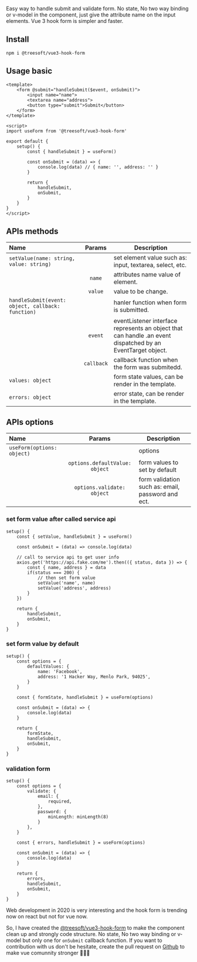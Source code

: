 Easy way to handle submit and validate form. No state, No two way binding or v-model in the component, just give the attribute name on the input elements. Vue 3 hook form is simpler and faster.

## Install

```
npm i @treesoft/vue3-hook-form
```

## Usage basic

```
<template>
    <form @submit="handleSubmit($event, onSubmit)">
        <input name="name">
        <textarea name="address">
        <button type="submit">Submit</button>
    </form>
</template>

<script>
import useForm from '@treesoft/vue3-hook-form'

export default {
    setup() {
        const { handleSubmit } = useForm()

        const onSubmit = (data) => {
            console.log(data) // { name: '', address: '' }
        }

        return {
            handleSubmit,
            onSubmit,
        }
    }
}
</script>
```

## APIs methods

| Name                                    | Params              | Description    |
| :---------------------------------------|:-------------------:|----------------|
| `setValue(name: string, value: string)` |                     | set element value such as: input, textarea, select, etc.
|                                         | `name`              | attributes name value of element.
|                                         | `value`             | value to be change.
| `handleSubmit(event: object, callback: function)` |           | hanler function when form is submitted.
|                                         | `event`             | eventListener interface represents an object that can handle .an event dispatched by an EventTarget object.
|                                         | `callback`          | callback function when the form was submitedd.
| `values: object`                        |                     | form state values, can be render in the template.
| `errors: object`                        |                     | error state, can be render in the template.

## APIs options

| Name                                    | Params                         | Description    |
| :---------------------------------------|:------------------------------:|----------------|
| `useForm(options: object)`              |                                | options
|                                         | `options.defaultValue: object` | form values to set by default
|                                         | `options.validate: object`     | form validation such as: email, password and ect.

### set form value after called service api

```
setup() {
    const { setValue, handleSubmit } = useForm()

    const onSubmit = (data) => console.log(data)

    // call to service api to get user info
    axios.get('https://api.fake.com/me').then(({ status, data }) => {
        const { name, address } = data
        if(status === 200) {
            // then set form value
            setValue('name', name)
            setValue('address', address)
        }
    })

    return {
        handleSubmit,
        onSubmit,
    }
}
```

### set form value by default

```
setup() {
    const options = {
        defaultValues: {
            name: 'Facebook',
            address: '1 Hacker Way, Menlo Park, 94025',
        }
    }
    
    const { formState, handleSubmit } = useForm(options)

    const onSubmit = (data) => {
        console.log(data)
    }

    return {
        formState,
        handleSubmit,
        onSubmit,
    }
}
```

### validation form

```
setup() {
    const options = {
        validate: {
            email: {
                required,
            },
            password: {
                minLength: minLength(8)
            }
        },
    }

    const { errors, handleSubmit } = useForm(options)

    const onSubmit = (data) => {
        console.log(data)
    }

    return {
        errors,
        handleSubmit,
        onSubmit,
    }
}
```

Web development in 2020 is very interesting and the hook form is trending now on react but not for vue now. 

So, I have created the [@treesoft/vue3-hook-form](https://www.npmjs.com/package/@treesoft/vue3-hook-form) to make the component clean up and strongly code structure. No state, No two way binding or v-model but only one for `onSubmit` callback function. If you want to contribution with us don't be hesitate, create the pull request on [Github](https://github.com/apichaikub/vue3-hook-form) to make vue comunnity stronger 🚀🚀🚀